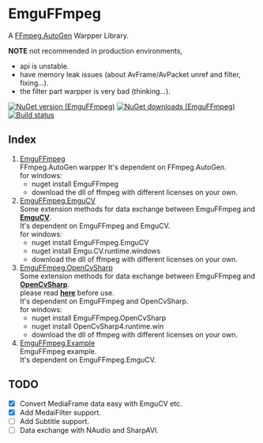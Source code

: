 EmguFFmpeg
=====================
A [FFmpeg.AutoGen](https://github.com/Ruslan-B/FFmpeg.AutoGen) Warpper Library.    
    
**NOTE** not recommended in production environments,
- api is unstable.
- have memory leak issues (about AvFrame/AvPacket unref and filter, fixing...).
- the filter part warpper is very bad (thinking...).
    
[![NuGet version (EmguFFmpeg)](https://img.shields.io/nuget/v/EmguFFmpeg.svg)](https://www.nuget.org/packages/EmguFFmpeg/)
[![NuGet downloads (EmguFFmpeg)](https://img.shields.io/nuget/dt/EmguFFmpeg.svg)](https://www.nuget.org/packages/EmguFFmpeg/)
[![Build status](https://img.shields.io/appveyor/ci/IOL0ol1/emguffmpeg)](https://ci.appveyor.com/project/IOL0ol1/emguffmpeg)

## Index


1. [EmguFFmpeg](/EmguFFmpeg)    
	FFmpeg.AutoGen warpper
	It's dependent on FFmpeg.AutoGen.    
	for windows:
	- nuget install EmguFFmpeg
	- download the dll of ffmpeg with different licenses on your own.
2. [EmguFFmpeg.EmguCV](/EmguFFmpeg.EmguCV)    
	Some extension methods for data exchange between EmguFFmpeg and [**EmguCV**](https://github.com/emgucv/emgucv).     
	It's dependent on EmguFFmpeg and EmguCV.    
	for windows: 
	- nuget install EmguFFmpeg.EmguCV
	- nuget install Emgu.CV.runtime.windows
	- download the dll of ffmpeg with different licenses on your own.
3. [EmguFFmpeg.OpenCvSharp](/EmguFFmpeg.OpenCvSharp)    
	Some extension methods for data exchange between EmguFFmpeg and [**OpenCvSharp**](https://github.com/shimat/opencvsharp).     
	please read [**here**](https://github.com/shimat/opencvsharp) before use.    
	It's dependent on EmguFFmpeg and OpenCvSharp.    
	for windows: 
	- nuget install EmguFFmpeg.OpenCvSharp
	- nuget install OpenCvSharp4.runtime.win
	- download the dll of ffmpeg with different licenses on your own.
4. [EmguFFmpeg.Example](/EmguFFmpeg.Example)    
	EmguFFmpeg example.    
	It's dependent on EmguFFmpeg.EmguCV.    

## TODO
   
- [x] Convert MediaFrame data easy with EmguCV etc.
- [x] Add MedaiFilter support.
- [ ] Add Subtitle support.
- [ ] Data exchange with NAudio and SharpAVI.
